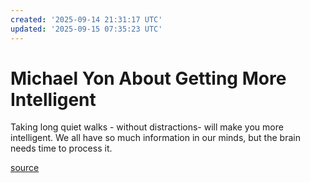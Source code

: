 ```yaml
---
created: '2025-09-14 21:31:17 UTC'
updated: '2025-09-15 07:35:23 UTC'
---
```


# Michael Yon About Getting More Intelligent

Taking long quiet walks - without distractions- will make you more intelligent.
We all have so much information in our minds, but the brain needs time to process it.

[source](https://youtu.be/Og6tSfkUJzE)

